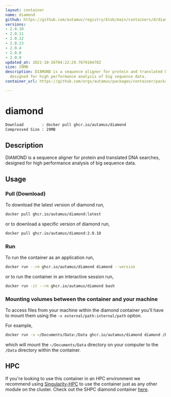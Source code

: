 ```yaml
---
layout: container
name: diamond
github: https://github.com/autamus/registry/blob/main/containers/d/diamond/spack.yaml
versions:
- 2.0.10
- 2.0.11
- 2.0.12
- 2.0.13
- 2.0.4
- 2.0.8
- 2.0.9
updated_at: 2021-10-26T04:22:29.767910478Z
size: 29MB
description: DIAMOND is a sequence aligner for protein and translated DNA searches,
  designed for high performance analysis of big sequence data.
container_url: https://github.com/orgs/autamus/packages/container/package/diamond

---
```

# diamond
```bash 
Download        : docker pull ghcr.io/autamus/diamond
Compressed Size : 29MB
```

## Description
DIAMOND is a sequence aligner for protein and translated DNA searches, designed for high performance analysis of big sequence data.

## Usage
### Pull (Download)
To download the latest version of diamond run,

```bash
docker pull ghcr.io/autamus/diamond:latest
```

or to download a specific version of diamond run,

```bash
docker pull ghcr.io/autamus/diamond:2.0.10
```
### Run
To run the container as an application run,
```bash
docker run --rm ghcr.io/autamus/diamond diamond --version
```

or to run the container in an interactive session run,
```bash
docker run -it --rm ghcr.io/autamus/diamond bash
```

### Mounting volumes between the container and your machine
To access files from your machine within the diamond container you'll have to mount them using the `-v external/path:internal/path` option.

For example,
```bash
docker run -v ~/Documents/Data:/Data ghcr.io/autamus/diamond diamond /Data/myData.csv
```
which will mount the `~/Documents/Data` directory on your computer to the `/Data` directory within the container.

## HPC
If you're looking to use this container in an HPC environment we recommend using [Singularity-HPC](https://singularity-hpc.readthedocs.io) to use the container just as any other module on the cluster. Check out the SHPC diamond container [here](https://singularityhub.github.io/singularity-hpc/r/ghcr.io-autamus-diamond/).